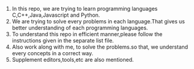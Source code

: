 1. In this repo, we are trying to learn programming languages C,C++,Java,Javascript and Python.
2. We are trying to solve every problems in each language.That gives us better understanding of each programming languages.
3. To understand this repo in efficient manner,please follow the instructions given in the separate list file.
4. Also work along with me, to solve the problems.so that, we understand every concepts in a correct way.
5. Supplement editors,tools,etc are also mentioned.
